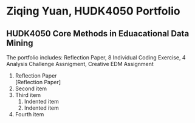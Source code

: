 # Ziqing Yuan, HUDK4050 Portfolio
## HUDK4050 Core Methods in Eduacational Data Mining
The portfolio includes: Reflection Paper, 8 Individual Coding Exercise, 4 Analysis Challenge Assnigment, Creative EDM Assignment
<ol>
  <li>Reflection Paper</li> [Reflection Paper]<https://github.com/Laitii/ZiqingHUDK4050Portfolio/blob/7080c560299ad3c7cb0bff4c226bf0700a444533/Reflection%20Paper.pdf>
  <li>Second item</li>
  <li>Third item
    <ol>
      <li>Indented item</li>
      <li>Indented item</li>
    </ol>
  </li>
  <li>Fourth item</li>
</ol>
